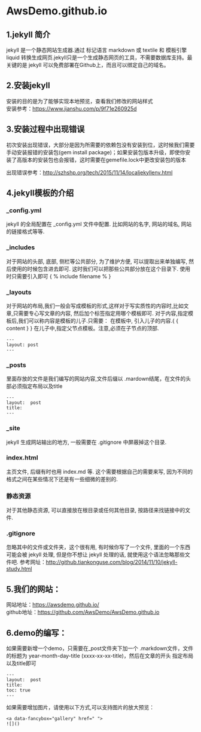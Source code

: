 # AwsDemo.github.io

## 1.jekyll 简介
jekyll 是一个静态网站生成器.通过 标记语言 markdown 或 textile 和 模板引擎 liquid 转换生成网页.jekyll只是一个生成静态网页的工具，不需要数据库支持。最关键的是 jekyll 可以免费部署在Github上，而且可以绑定自己的域名。


## 2.安装jekyll
安装的目的是为了能够实现本地预览，查看我们修改的网站样式  
安装参考：https://www.jianshu.com/p/9f71e260925d

## 3.安装过程中出现错误
初次安装出现错误，大部分是因为所需要的依赖包没有安装到位，这时候我们需要手动安装报错的安装包(gem install package)；如果安装包版本升级，即使你安装了高版本的安装包也会报错，这时需要在gemefile.lock中更改安装包的版本

出现错误参考：http://szhshp.org/tech/2015/11/14/localjekyllenv.html

## 4.jekyll模板的介绍
### _config.yml
jekyll 的全局配置在 _config.yml 文件中配置.
比如网站的名字, 网站的域名, 网站的链接格式等等.
### _includes
对于网站的头部, 底部, 侧栏等公共部分, 为了维护方便, 可以提取出来单独编写, 然后使用的时候包含进去即可.
这时我们可以把那些公共部分放在这个目录下.
使用时只需要引入即可 { % include filename % }
### _layouts
 对于网站的布局,我们一般会写成模板的形式,这样对于写实质性的内容时,比如文章,只需要专心写文章的内容, 然后加个标签指定用哪个模板即可.
对于内容,指定模板后,我们可以称内容是模板的儿子.只需要：
在模板中, 引入儿子的内容.{ { content } }
在儿子中,指定父节点模板。注意,必须在子节点的顶部.
```
---
layout: post
---
```

### _posts
里面存放的文件是我们编写的网站内容,文件后缀以 .mardown结尾，在文件的头部必须指定布局以及title
```
---
layout:  post
title: 
---
```

### _site
jekyll 生成网站输出的地方, 一般需要在 .gitignore 中屏蔽掉这个目录.

### index.html
主页文件, 后缀有时也用 index.md 等.
这个需要根据自己的需要来写, 因为不同的格式之间在某些情况下还是有一些细微的差别的.


### 静态资源
对于其他静态资源, 可以直接放在根目录或任何其他目录, 按路径来找链接中的文件.

### .gitignore
忽略其中的文件或文件夹，这个很有用, 有时候你写了一个文件, 里面的一个东西可能会被 jekyll 处理, 但是你不想让 jekyll 处理的话, 就使用这个语法忽略那些文件吧.
参考网址：http://github.tiankonguse.com/blog/2014/11/10/jekyll-study.html


## 5.我们的网站：
网站地址：https://awsdemo.github.io/  
github地址：https://github.com/AwsDemo/AwsDemo.github.io

## 6.demo的编写：
如果需要新增一个demo，只需要在_post文件夹下加一个 .markdown文件，文件的标题为 year-month-day-title (xxxx-xx-xx-title)，然后在文章的开头
指定布局以及title即可
```
---
layout:  post
title: 
toc: true
---
```
如果需要增加图片，请使用以下方式,可以支持图片的放大预览：
```
<a data-fancybox="gallery" href=" ">
![]()
```
